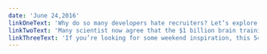 ```yaml
---
date: 'June 24,2016'
linkOneText: 'Why do so many developers hate recruiters? Let’s explore how recruiters work, and whether they can really help you get a better job (9 minute read): http://bit.ly/291rK2C'
linkTwoText: 'Many scientist now agree that the $1 billion brain training industry is built on top of bad research (5 minute read): http://bit.ly/28USzYB'
linkThreeText: 'If you’re looking for some weekend inspiration, this 54-year old university janitor took night classes for years, finished his degree, then got a job as a propulsion engineer (3-minute read): http://nbcnews.to/28UW6Xh'
---
```

